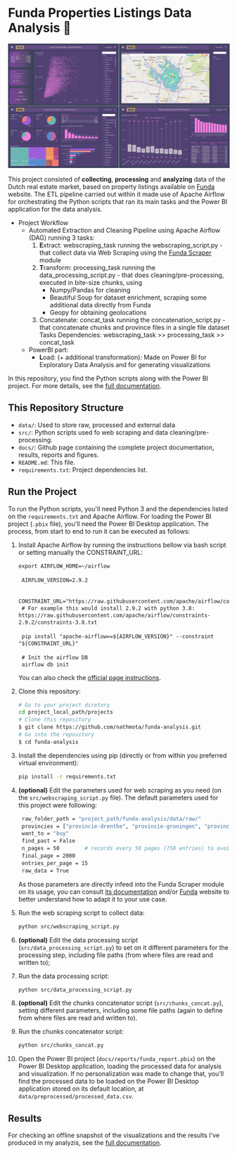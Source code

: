 # Funda Properties Listings Data Analysis 🏡

![Report preview](docs/figures/report_preview.png)

This project consisted of **collecting**, **processing** and **analyzing** data of the Dutch real estate market, based on property listings available on [Funda](https://www.funda.nl/) website. The ETL pipeline carried out within it made use of Apache Airflow for orchestrating the Python scripts that ran its main tasks and the Power BI application for the data analysis.

- Project Workflow
    - Automated Extraction and Cleaning Pipeline using Apache Airflow (DAG) running 3 tasks:
        1. **E**xtract: webscraping_task running the webscraping_script.py - that collect data via Web Scraping using the [Funda Scraper](https://github.com/whchien/funda-scraper) module
        2. **T**ransform: processing_task running the data_processing_script.py - that does cleaning/pre-processing, executed in bite-size chunks, using
            - Numpy/Pandas for cleaning
            - Beautiful Soup for dataset enrichment, scraping some additional data directly from Funda
            - Geopy for obtaining geolocations
        3. Concatenate: concat_task running the concatenation_script.py - that concatenate chunks and province files in a single file dataset
  Tasks Dependencies: webscraping_task >> processing_task >> concat_task
    - PowerBI part:
        - **L**oad: (+ additional transformation): Made on Power BI for Exploratory Data Analysis and for generating visualizations

In this repository, you find the Python scripts along with the Power BI project. For more details, see the [full documentation](https://nathmota.github.io/funda-analysis/).

## This Repository Structure

- `data/`: Used to store raw, processed and external data
- `src/`: Python scripts used fo web scraping and data cleaning/pre-processing.
- `docs/`: Github page containing the complete project documentation, results, reports and figures.
- `README.md`: This file.
- `requirements.txt`: Project dependencies list.

## Run the Project

To run the Python scripts, you'll need Python 3 and the dependencies listed on the `requirements.txt` and Apache Airflow. 
For loading the Power BI project (`.pbix` file), you'll need the Power BI Desktop application. The process, from start to end to run it can be executed as follows:

1. Install Apache Airflow by running the instructions bellow via bash script or setting manually the CONSTRAINT_URL:
   ```
   export AIRFLOW_HOME=~/airflow
    
    AIRFLOW_VERSION=2.9.2
    
    CONSTRAINT_URL="https://raw.githubusercontent.com/apache/airflow/constraints-${AIRFLOW_VERSION}/constraints-${PYTHON_VERSION}.txt"
    # For example this would install 2.9.2 with python 3.8: https://raw.githubusercontent.com/apache/airflow/constraints-2.9.2/constraints-3.8.txt
    
    pip install "apache-airflow==${AIRFLOW_VERSION}" --constraint "${CONSTRAINT_URL}"
    
    # Init the airflow DB
    airflow db init
    ```
   You can also check the [official page instructions](https://airflow.apache.org/docs/apache-airflow/stable/start.html).

2. Clone this repository:
    ```bash
    # Go to your project diretory
    cd project_local_path/projects
    # Clone this repository
    $ git clone https://github.com/nathmota/funda-analysis.git
    # Go into the repository
    $ cd funda-analysis
    ```
3. Install the dependencies using pip (directly or from within you preferred virtual environment):
    ```bash
    pip install -r requirements.txt
    ```
4. **(optional)** Edit the parameters used for web scraping as you need (on the `src/webscraping_script.py` file). The default parameters used for this project were following:
   ```bash
    raw_folder_path = "project_path/funda-analysis/data/raw/"
    provincies = ["provincie-drenthe", "provincie-groningen", "provincie-flevoland", "provincie-friesland", "provincie-zeeland", "provincie-limburg", "provincie-utrecht", "provincie-overijssel","provincie-gelderland","provincie-noord-brabant","provincie-noord-holland","provincie-zuid-holland"]
    want_to = "buy"
    find_past = False
    n_pages = 50        # records every 50 pages (750 entries) to avoid loss in case of execution failure
    final_page = 2000
    entries_per_page = 15
    raw_data = True
    ```
   As those parameters are directly infeed into the Funda Scraper module on its usage, you can consult [its documentation](https://github.com/whchien/funda-scraper) and/or [Funda](https://www.funda.nl/) website to better understand how to adapt it to your use case.
   
5. Run the web scraping script to collect data:
    ```bash
    python src/webscraping_script.py
    ```
6. **(optional)** Edit the data processing script (`src/data_processing_script.py`) to set on it different parameters for the processing step, including file paths (from where files are read and written to);
 
7. Run the data processing script:
    ```bash
    python src/data_processing_script.py
    ```
8. **(optional)** Edit the chunks concatenator script (`src/chunks_concat.py`), setting different parameters, including some file paths (again to define from where files are read and written to).

9. Run the chunks concatenator script:
    ```bash
    python src/chunks_concat.py
    ```
10. Open the Power BI project (`docs/reports/funda_report.pbix`) on the Power BI Desktop application, loading the processed data for analysis and visualization. If no personalization was made to change that, you'll find the processed data to be loaded on the Power BI Desktop application stored on its default location, at `data/preprocessed/processed_data.csv`.

## Results
For checking an offline snapshot of the visualizations and the results I've produced in my analyzis, see the [full documentation](https://nathmota.github.io/funda-analysis/).
